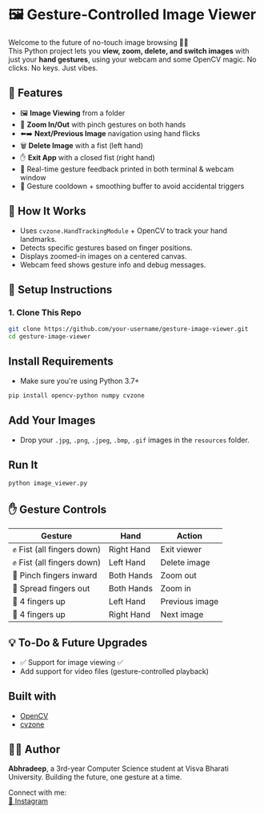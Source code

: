 # 🖼️ Gesture-Controlled Image Viewer

Welcome to the future of no-touch image browsing 👋✨  
This Python project lets you **view, zoom, delete, and switch images** with just your **hand gestures**, using your webcam and some OpenCV magic. No clicks. No keys. Just vibes.

## 🔮 Features

- 🖼️ **Image Viewing** from a folder
- 🤏 **Zoom In/Out** with pinch gestures on both hands
- ⬅️➡️ **Next/Previous Image** navigation using hand flicks
- 🗑️ **Delete Image** with a fist (left hand)
- ✋ **Exit App** with a closed fist (right hand)
- 💬 Real-time gesture feedback printed in both terminal & webcam window
- 🧠 Gesture cooldown + smoothing buffer to avoid accidental triggers

## 🎯 How It Works

- Uses `cvzone.HandTrackingModule` + OpenCV to track your hand landmarks.
- Detects specific gestures based on finger positions.
- Displays zoomed-in images on a centered canvas.
- Webcam feed shows gesture info and debug messages.

## 🚀 Setup Instructions

### 1. Clone This Repo

```bash
git clone https://github.com/your-username/gesture-image-viewer.git
cd gesture-image-viewer
```
## Install Requirements
- Make sure you're using Python 3.7+
```bash
pip install opencv-python numpy cvzone
```
## Add Your Images
- Drop your `.jpg`, `.png`, `.jpeg`, `.bmp`, `.gif` images in the `resources` folder.

## Run It
```bash
python image_viewer.py
```

## ✋ Gesture Controls
| Gesture                   | Hand       | Action         |
| ------------------------- | ---------- | -------------- |
| ✊ Fist (all fingers down) | Right Hand | Exit viewer    |
| ✊ Fist (all fingers down) | Left Hand  | Delete image   |
| 🤏 Pinch fingers inward   | Both Hands | Zoom out       |
| 🤏 Spread fingers out     | Both Hands | Zoom in        |
| 👋 4 fingers up           | Left Hand  | Previous image |
| 👋 4 fingers up           | Right Hand | Next image     |

## 💡 To-Do & Future Upgrades
- ✅ Support for image viewing ✅
- Add support for video files (gesture-controlled playback)

## Built with 
- [OpenCV](https://opencv.org/)
- [cvzone](https://github.com/cvzone)

## 👨‍💻 Author
**Abhradeep**, a 3rd-year Computer Science student at Visva Bharati University.
Building the future, one gesture at a time.

Connect with me:\
[📸 Instagram](https://www.instagram.com/deep_abhra/)